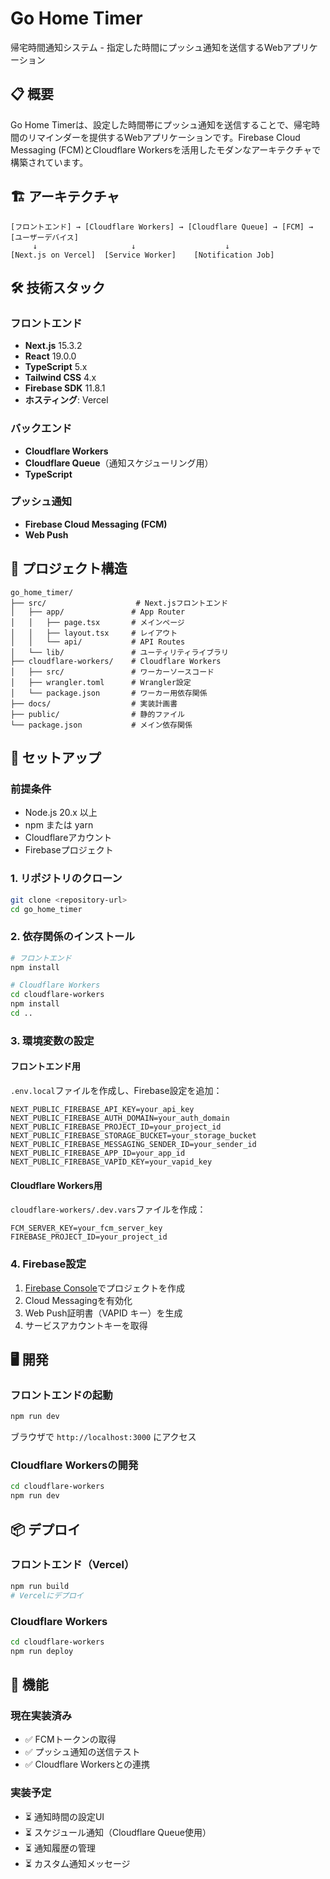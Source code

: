 # Go Home Timer

帰宅時間通知システム - 指定した時間にプッシュ通知を送信するWebアプリケーション

## 📋 概要

Go Home Timerは、設定した時間帯にプッシュ通知を送信することで、帰宅時間のリマインダーを提供するWebアプリケーションです。Firebase Cloud Messaging (FCM)とCloudflare Workersを活用したモダンなアーキテクチャで構築されています。

## 🏗️ アーキテクチャ

```
[フロントエンド] → [Cloudflare Workers] → [Cloudflare Queue] → [FCM] → [ユーザーデバイス]
     ↓                     ↓                    ↓
[Next.js on Vercel]  [Service Worker]    [Notification Job]
```

## 🛠️ 技術スタック

### フロントエンド
- **Next.js** 15.3.2
- **React** 19.0.0
- **TypeScript** 5.x
- **Tailwind CSS** 4.x
- **Firebase SDK** 11.8.1
- **ホスティング**: Vercel

### バックエンド
- **Cloudflare Workers**
- **Cloudflare Queue**（通知スケジューリング用）
- **TypeScript**

### プッシュ通知
- **Firebase Cloud Messaging (FCM)**
- **Web Push**

## 📁 プロジェクト構造

```
go_home_timer/
├── src/                    # Next.jsフロントエンド
│   ├── app/               # App Router
│   │   ├── page.tsx       # メインページ
│   │   ├── layout.tsx     # レイアウト
│   │   └── api/           # API Routes
│   └── lib/               # ユーティリティライブラリ
├── cloudflare-workers/    # Cloudflare Workers
│   ├── src/               # ワーカーソースコード
│   ├── wrangler.toml      # Wrangler設定
│   └── package.json       # ワーカー用依存関係
├── docs/                  # 実装計画書
├── public/                # 静的ファイル
└── package.json           # メイン依存関係
```

## 🚀 セットアップ

### 前提条件

- Node.js 20.x 以上
- npm または yarn
- Cloudflareアカウント
- Firebaseプロジェクト

### 1. リポジトリのクローン

```bash
git clone <repository-url>
cd go_home_timer
```

### 2. 依存関係のインストール

```bash
# フロントエンド
npm install

# Cloudflare Workers
cd cloudflare-workers
npm install
cd ..
```

### 3. 環境変数の設定

#### フロントエンド用
`.env.local`ファイルを作成し、Firebase設定を追加：

```env
NEXT_PUBLIC_FIREBASE_API_KEY=your_api_key
NEXT_PUBLIC_FIREBASE_AUTH_DOMAIN=your_auth_domain
NEXT_PUBLIC_FIREBASE_PROJECT_ID=your_project_id
NEXT_PUBLIC_FIREBASE_STORAGE_BUCKET=your_storage_bucket
NEXT_PUBLIC_FIREBASE_MESSAGING_SENDER_ID=your_sender_id
NEXT_PUBLIC_FIREBASE_APP_ID=your_app_id
NEXT_PUBLIC_FIREBASE_VAPID_KEY=your_vapid_key
```

#### Cloudflare Workers用
`cloudflare-workers/.dev.vars`ファイルを作成：

```env
FCM_SERVER_KEY=your_fcm_server_key
FIREBASE_PROJECT_ID=your_project_id
```

### 4. Firebase設定

1. [Firebase Console](https://console.firebase.google.com/)でプロジェクトを作成
2. Cloud Messagingを有効化
3. Web Push証明書（VAPID キー）を生成
4. サービスアカウントキーを取得

## 🖥️ 開発

### フロントエンドの起動

```bash
npm run dev
```

ブラウザで `http://localhost:3000` にアクセス

### Cloudflare Workersの開発

```bash
cd cloudflare-workers
npm run dev
```

## 📦 デプロイ

### フロントエンド（Vercel）

```bash
npm run build
# Vercelにデプロイ
```

### Cloudflare Workers

```bash
cd cloudflare-workers
npm run deploy
```

## 🎯 機能

### 現在実装済み
- ✅ FCMトークンの取得
- ✅ プッシュ通知の送信テスト
- ✅ Cloudflare Workersとの連携

### 実装予定
- ⏳ 通知時間の設定UI
- ⏳ スケジュール通知（Cloudflare Queue使用）
- ⏳ 通知履歴の管理
- ⏳ カスタム通知メッセージ

